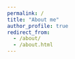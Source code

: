 ```yaml
---
permalink: /
title: "About me"
author_profile: true
redirect_from:
  - /about/
  - /about.html
---
```


 <!-- TODO: add contents -->
